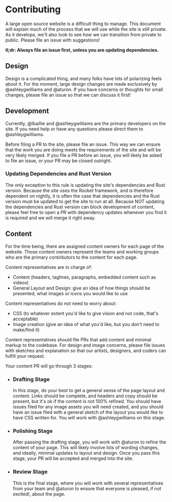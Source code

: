 # Contributing

A large open source website is a difficult thing to manage. This document will
explain much of the process that we will use while the site is still private.
As it develops, we'll also look to see how we can transition from private to
public. Please file an issue with suggestions!

**tl;dr: Always file an issue first, unless you are updating dependencies.**

## Design

Design is a complicated thing, and many folks have lots of polarizing feels about it.
For the moment, large design changes are made exclusively by @ashleygwilliams and 
@aturon. If you have concerns or thoughts for small changes, please file an issue so 
that we can discuss it first!

## Development

Currently, @lbaillie and @ashleygwilliams are the primary developers on the site. If
you need help or have any questions please direct them to @ashleygwilliams.

Before filing a PR to the site, please file an issue. This way we can ensure that the
work you are doing meets the requirements of the site and will be very likely merged.
If you file a PR before an issue, you will likely be asked to file an issue, or your
PR may be closed outright.

### Updating Dependencies and Rust Version

The only exception to this rule is updating the site's dependencies and Rust version.
Because the site uses the Rocket framework, and is therefore dependent on nightly, it is
often the case that dependencies and the Rust version must be updated to get the site to
run at all. Because NOT updating the dependencies and Rust version can block development
of content, please feel free to open a PR with dependency updates whenever you find it
is required and we will merge it right away.

## Content

For the time being, there are assigned content owners for each page of the website.
Those content owners represent the teams and working groups who are the primary
contirbutors to the content for each page.

Content representatives are in charge of:
- Content (headers, taglines, paragraphs, embedded content such as videos)
- General Layout and Design: give an idea of how things should be presented,
  what images or icons you would like to use

Content representatives do not need to worry about:
- CSS (to whatever extent you'd like to give vision and not code, that's acceptable)
- Image creation (give an idea of what you'd like, but you don't need to make/find it)

Content representatives should file PRs that add content and minimal markup to the
codebase. For design and image concerns, please file issues with sketches and 
explanation so that our artists, designers, and coders can fulfill your request.

Your content PR will go through 3 stages:
  - ### Drafting Stage
    In this stage, do your best to get a general sense of the page layout and content.
    Links should be complete, and headers and copy should be present, but it's ok if
    the content is not 100% refined. You should have issues filed for any image assets
    you will need created, and you should have an issue filed with a general sketch of
    the layout you would like to have CSS written for. 
    You will work with @ashleygwilliams on this stage.
  - ### Polishing Stage
    After passing the drafting stage, you will work with @aturon to refine the content
    of your page. This will likely involve lots of wording changes, and ideally, minimal
    updates to layout and design. 
    Once you pass this stage, your PR will be accepted and merged into the site.
  - ### Review Stage
    This is the final stage, where you will work with several representatives from your
    team and @aturon to ensure that everyone is pleased, if not excited!, about the page.
